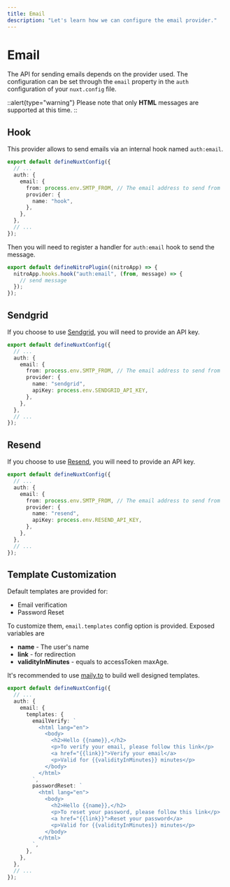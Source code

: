 ```yaml
---
title: Email
description: "Let's learn how we can configure the email provider."
---
```


# Email

The API for sending emails depends on the provider used. The configuration can be set through the `email` property in the `auth` configuration of your `nuxt.config` file.

::alert{type="warning"}
Please note that only **HTML** messages are supported at this time.
::

## Hook

This provider allows to send emails via an internal hook named `auth:email`.

```ts [nuxt.config.ts]
export default defineNuxtConfig({
  // ...
  auth: {
    email: {
      from: process.env.SMTP_FROM, // The email address to send from
      provider: {
        name: "hook",
      },
    },
  },
  // ...
});
```

Then you will need to register a handler for `auth:email` hook to send the message.

```ts [server/plugins/email.ts]
export default defineNitroPlugin((nitroApp) => {
  nitroApp.hooks.hook("auth:email", (from, message) => {
    // send message
  });
});
```

## Sendgrid

If you choose to use [Sendgrid](https://sendgrid.com), you will need to provide an API key.

```ts [nuxt.config.ts]
export default defineNuxtConfig({
  // ...
  auth: {
    email: {
      from: process.env.SMTP_FROM, // The email address to send from
      provider: {
        name: "sendgrid",
        apiKey: process.env.SENDGRID_API_KEY,
      },
    },
  },
  // ...
});
```

## Resend

If you choose to use [Resend](https://resend.com/), you will need to provide an API key.

```ts [nuxt.config.ts]
export default defineNuxtConfig({
  // ...
  auth: {
    email: {
      from: process.env.SMTP_FROM, // The email address to send from
      provider: {
        name: "resend",
        apiKey: process.env.RESEND_API_KEY,
      },
    },
  },
  // ...
});
```

## Template Customization

Default templates are provided for:

- Email verification
- Password Reset

To customize them, `email.templates` config option is provided.
Exposed variables are

- **name** - The user's name
- **link** - for redirection
- **validityInMinutes** - equals to accessToken maxAge.

It's recommended to use [maily.to](https://maily.to/) to build well designed templates.

```ts [nuxt.config.ts]
export default defineNuxtConfig({
  // ...
  auth: {
    email: {
      templates: {
        emailVerify: `
          <html lang="en">
            <body>
              <h2>Hello {{name}},</h2>
              <p>To verify your email, please follow this link</p>
              <a href="{{link}}">Verify your email</a>
              <p>Valid for {{validityInMinutes}} minutes</p>
            </body>
          </html>
        `,
        passwordReset: `
          <html lang="en">
            <body>
              <h2>Hello {{name}},</h2>
              <p>To reset your password, please follow this link</p>
              <a href="{{link}}">Reset your password</a>
              <p>Valid for {{validityInMinutes}} minutes</p>
            </body>
          </html>
        `,
      },
    },
  },
  // ...
});
```

